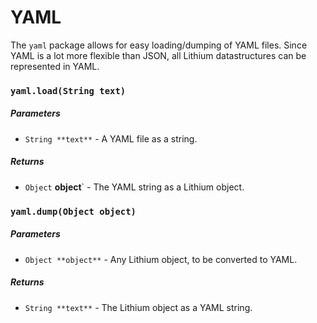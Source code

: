 # YAML

The `yaml` package allows for easy loading/dumping of YAML files. Since YAML is a lot more flexible than JSON, all Lithium datastructures can be represented in YAML.

### `yaml.load(String text)`

##### Parameters

* `String **text**` - A YAML file as a string.

##### Returns

* `Object` **object**` - The YAML string as a Lithium object.

### `yaml.dump(Object object)`

##### Parameters

* `Object **object**` - Any Lithium object, to be converted to YAML.

##### Returns

* `String **text**` - The Lithium object as a YAML string.

